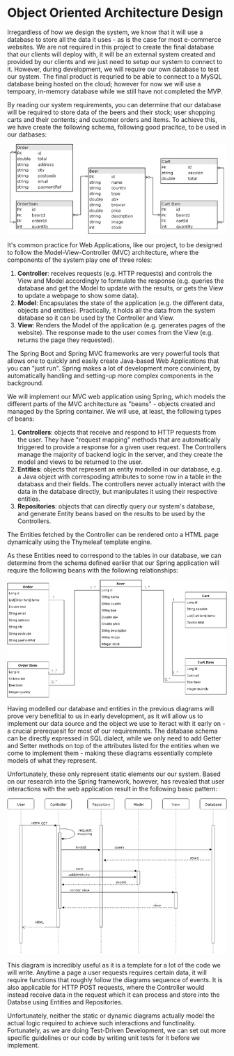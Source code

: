 # Object Oriented Architecture Design

Irregardless of how we design the system, we know that it will use a database to store all the data it uses - as is the case for most e-commerce websites. We are not required in this project to create the final database that our clients will deploy with, it will be an external system created and provided by our clients and we just need to setup our system to connect to it. However, during development, we will require our own database to test our system. The final product is requried to be able to connect to a MySQL database being hosted on the cloud; however for now we will use a tempoary, in-memory database while we still have not completed the MVP.

By reading our system requirements, you can determine that our database will be required to store data of the beers and their stock; user shopping carts and their contents; and customer orders and items. To achieve this, we have create the following schema, following good pracitce, to be used in our datbases:

![alt text](https://github.com/bstelea/spe_project/blob/bogdanRefact/portfolio/image/db_schema.png "Database Schema Diagram")

It's common practice for Web Applications, like our project, to be designed to follow the Model-View-Controller (MVC) architecture, where the components of the system play one of three roles:
1. **Controller**: receives requests (e.g. HTTP requests) and controls the View and Model accordingly to formulate the response (e.g. queries the database and get the Model to update with the results, or gets the View to update a webpage to show some data).
1. **Model**: Encapsulates the state of the application (e.g. the different data, objects and entities). Practically, it holds all the data from the system database so it can be used by the Controller and View.
1. **View**: Renders the Model of the application (e.g. generates pages of the website). The response made to the user comes from the View (e.g. returns the page they requested).

The Spring Boot and Spring MVC frameworks are very powerful tools that allows one to quickly and easily create Java-based Web Applications that you can "just run". Spring makes a lot of development more convinient, by automatically handling and setting-up more complex components in the background.

We will implement our MVC web application using Spring, which models the different parts of the MVC architecture as "beans" - objects created and managed by the Spring container. We will use, at least, the following types of beans:
1. **Controllers**: objects that receive and respond to HTTP requests from the user. They have "request mapping" methods that are automatically triggered to provide a response for a given user request. The Controllers manage the majority of backend logic in the server, and they create the model and views to be returned to the user.
1. **Entities**: objects that represent an entity modelled in our database, e.g. a Java object with correspoding attributes to some row in a table in the databass and their fields. The controllers never actually interact with the data in the database directly, but manipulates it using their respective entities.
1. **Repositories**: objects that can directly query our system's database, and generate Entity beans based on the results to be used by the Controllers.

The Entities fetched by the Controller can be rendered onto a HTML page dynamically using the Thymeleaf template engine.

As these Entities need to correspond to the tables in our database, we can determine from the schema defined earlier that our Spring application will require the following beans with the following relationships:

![alt text](https://github.com/bstelea/spe_project/blob/bogdanRefact/portfolio/image/entity_uml.png "Static UML Diagram")

Having modelled our database and entities in the previous diagrams will prove very benefitial to us in early development, as it will allow us to implement our data source and the object we use to iteract with it early on - a crucial prerequesit for most of our requirements. The database schema can be directly expressed in SQL dialect, while we only need to add Getter and Setter methods on top of the attributes listed for the entities when we come to implement them - making these diagrams essentially complete models of what they represent.

Unfortunately, these only represent static elements our our system. Based on our research into the Spring framework, however, has revealed that user interactions with the web application result in the following basic pattern:

![alt text](https://github.com/bstelea/spe_project/blob/bogdanRefact/portfolio/image/sequence_diagram.png "Dynamic UML Diagram")

This diagram is incredibly useful as it is a template for a lot of the code we will write. Anytime a page a user requests requires certain data, it will require functions that roughly follow the diagrams sequence of events. It is also applicable for HTTP POST requests, where the Controller would instead receive data in the request which it can process and store into the Databse using Entities and Repositories.

Unfortunately, neither the static or dynamic diagrams actually model the actual logic required to achieve such interactions and functinality. Fortunately, as we are doing Test-Driven Development, we can set out more specific guidelines or our code by writing unit tests for it before we implement.


